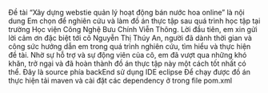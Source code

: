 Đề tài “Xây dựng webstie quản lý hoạt động bán nước hoa online” là nội dung Em chọn để nghiên cứu và làm đồ án thực tập sau quá trình học tập tại trường Học viện Công Nghệ Bưu Chính Viễn Thông.
Lời đầu tiên, em xin gửi lời cảm ơn đặc biệt tới cô Nguyễn Thị Thúy An, người đã dành thời gian và công sức hướng dẫn em trong quá trình nghiên cứu, tìm hiểu và thực hiện đề tài. Nhờ sự hỗ trợ và sự động viên của cô, em đã vượt qua những khó khăn, trở ngại và đã hoàn thành đồ án thực tập này một cách tốt nhất có thể.
Đây là source phía backEnd sử dụng IDE eclipse
Để chạy được đồ án thực hiện tải maven và cài đặt các dependency ở trong file pom.xml 
